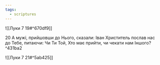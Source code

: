 ```yaml
---
tags:
  - scriptures
---
```


![[Луки 7 19#^670df9]]

20 А мужі, прийшовши до Нього, сказали: Іван Христитель послав нас до Тебе, питаючи: Чи Ти Той, Хто має прийти, чи чекати нам Іншого? ^431ba2

![[Луки 7 21#^5ab425]]